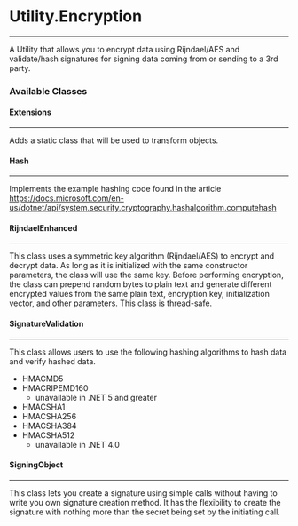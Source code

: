 # Utility.Encryption
***
A Utility that allows you to encrypt data using Rijndael/AES and validate/hash signatures for signing data coming from or sending to a 3rd party.


### Available Classes

#### Extensions
***
Adds a static class that will be used to transform objects.

#### Hash
***
Implements the example hashing code found in the article <https://docs.microsoft.com/en-us/dotnet/api/system.security.cryptography.hashalgorithm.computehash>

#### RijndaelEnhanced
***
This class uses a symmetric key algorithm (Rijndael/AES) to encrypt and
decrypt data. As long as it is initialized with the same constructor
parameters, the class will use the same key. Before performing encryption,
the class can prepend random bytes to plain text and generate different
encrypted values from the same plain text, encryption key, initialization
vector, and other parameters. This class is thread-safe.

#### SignatureValidation
***
This class allows users to use the following hashing algorithms to hash data and verify hashed data.
* HMACMD5
* HMACRIPEMD160
  * unavailable in .NET 5 and greater
* HMACSHA1
* HMACSHA256
* HMACSHA384
* HMACSHA512
  * unavailable in .NET 4.0

#### SigningObject
***
This class lets you create a signature using simple calls without having to write you own signature creation method. It has the flexibility to create the signature with nothing more than the secret being set by the initiating call.

